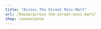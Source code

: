 ```yaml
---
title: "Across The Street Mini-Mart"
url: /bowie/across-the-street-mini-mart/
shop: convenience
---
```

